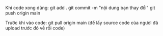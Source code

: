 Khi code xong dùng:
git add .
git commit -m "nội dung bạn thay đổi"
git push origin main

Trước khi vào code:
git pull origin main (để lấy source code của người đã upload trước đó về rồi code)
